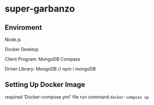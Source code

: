 # super-garbanzo

## Enviroment

Node.js

Docker Desktop

Client Program: MongoDB Compass

Driver Library: MongoDB // npm i mongoDB

## Setting Up Docker Image

required 'Docker-compose.yml' file
run command `docker-compose up`

